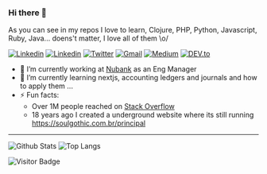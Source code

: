 ### Hi there 👋

As you can see in my repos I love to learn, Clojure, PHP, Python, Javascript, Ruby, Java... doens't matter, I love all of them \o/

<a href="https://www.youtube.com/channel/UCH6lFcii0mXxcZkDg9AUurw/" target="_blank"><img src="https://img.shields.io/badge/-pvgomes-red?style=flat-square&logo=Youtube&logoColor=white" alt="Linkedin"></a> <a href="https://twitter.com/_pvgomes" target="_blank"><a href="https://www.linkedin.com/in/pvgomes/" target="_blank"><img src="https://img.shields.io/badge/-pvgomes-blue?style=flat-square&logo=Linkedin&logoColor=white" alt="Linkedin"></a> <a href="https://twitter.com/_pvgomes" target="_blank"><img src="https://img.shields.io/badge/-@pvgomes-1ca0f1?style=flat-square&labelColor=1ca0f1&logo=twitter&logoColor=white" alt="Twitter"></a> <a href="mailto:pv.gomes89@gmail.com" target="_blank"><img src="https://img.shields.io/badge/-pv.gomes89@gmail.com-c14438?style=flat-square&logo=Gmail&logoColor=white" alt="Gmail"></a> <a href="https://medium.com/@pv.gomes89" target="_blank"><img src="https://img.shields.io/badge/-@pvgomes-03a57a?style=flat-square&labelColor=000000&logo=Medium" alt="Medium"></a> <a href="https://dev.to/pvgomes/" target="_blank"><img src="https://img.shields.io/badge/pvgomes-%230A0A0A.svg?&style=flat-square&logo=DEV.to&logoColor=white" alt="DEV.to"></a>


- 🔭 I’m currently working at [Nubank](https://github.com/nubank) as an Eng Manager
- 🌱 I’m currently learning nextjs, accounting ledgers and journals and how to apply them ...
- ⚡ Fun facts: 
  - Over 1M people reached on [Stack Overflow](https://stackoverflow.com/users/3043524/paulo-victor)
  - 18 years ago I created a underground website where its still running https://soulgothic.com.br/principal

--- 

![Github Stats](https://github-readme-stats.vercel.app/api?username=pvgomes&count_private=true&show_icons=true&include_all_commits=true)
![Top Langs](https://github-readme-stats.vercel.app/api/top-langs/?username=pvgomes&hide=TeX&layout=compact)

![Visitor Badge](https://visitor-badge.laobi.icu/badge?page_id=pvgomes)
